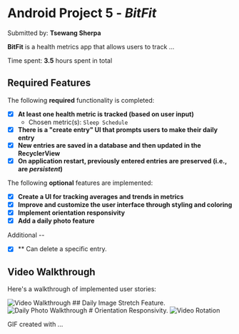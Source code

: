 # Android Project 5 - *BitFit*

Submitted by: **Tsewang Sherpa**

**BitFit** is a health metrics app that allows users to track ... 

Time spent: **3.5** hours spent in total

## Required Features

The following **required** functionality is completed:

- [X] **At least one health metric is tracked (based on user input)**
    - Chosen metric(s): `Sleep Schedule`
- [X] **There is a "create entry" UI that prompts users to make their daily entry**
- [X] **New entries are saved in a database and then updated in the RecyclerView**
- [X] **On application restart, previously entered entries are preserved (i.e., are *persistent*)**

The following **optional** features are implemented:

- [X] **Create a UI for tracking averages and trends in metrics**
- [X] **Improve and customize the user interface through styling and coloring**
- [X] **Implement orientation responsivity**
- [X] **Add a daily photo feature**

Additional --
- [X] ** Can delete a specific entry.

## Video Walkthrough

Here's a walkthrough of implemented user stories:

<img src='MainGIF.gif' title='Video Walkthrough' width='' alt='Video Walkthrough' />
## Daily Image Stretch Feature.
<img src='PhotoGIF.gif' title='Video Walkthrough' width='' alt='Daily Photo Walkthrough' />
# Orientation Responsivity.
<img src='RotationGIF.gif' title='Rotation' width='' alt='Video Rotation' />

<!-- Replace this with whatever GIF tool you used! -->
GIF created with ...
<!-- Recommended tools:
[ScreenToGif](https://www.screentogif.com/) for Windows


## Notes
Using local database to store the sleep schedule for personal benefit. Also for daily photo, I am getting a random gif from "https://yesno.wtf/api"


## License

    Copyright [2024] [Tsewang Sherpa]

    Licensed under the Apache License, Version 2.0 (the "License");
    you may not use this file except in compliance with the License.
    You may obtain a copy of the License at

        http://www.apache.org/licenses/LICENSE-2.0

    Unless required by applicable law or agreed to in writing, software
    distributed under the License is distributed on an "AS IS" BASIS,
    WITHOUT WARRANTIES OR CONDITIONS OF ANY KIND, either express or implied.
    See the License for the specific language governing permissions and
    limitations under the License.
